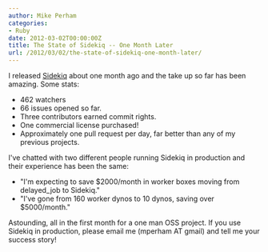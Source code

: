 ```yaml
---
author: Mike Perham
categories:
- Ruby
date: 2012-03-02T00:00:00Z
title: The State of Sidekiq -- One Month Later
url: /2012/03/02/the-state-of-sidekiq-one-month-later/
---
```


I released [Sidekiq][1] about one month ago and the take up so far has been amazing. Some stats:

*   462 watchers
*   66 issues opened so far.
*   Three contributors earned commit rights.
*   One commercial license purchased!
*   Approximately one pull request per day, far better than any of my previous projects.

I've chatted with two different people running Sidekiq in production and their experience has been the same:

*   "I'm expecting to save $2000/month in worker boxes moving from delayed_job to Sidekiq."
*   "I've gone from 160 worker dynos to 10 dynos, saving over $5000/month."

Astounding, all in the first month for a one man OSS project. If you use Sidekiq in production, please email me (mperham AT gmail) and tell me your success story!

 [1]: http://mperham.github.com/sidekiq
